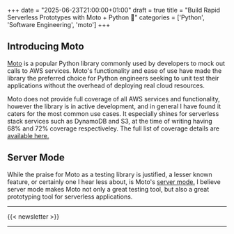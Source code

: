 +++
date = "2025-06-23T21:00:00+01:00"
draft = true
title = "Build Rapid Serverless Prototypes with Moto + Python 🚀"
categories = ['Python', 'Software Engineering', 'moto']
+++
## Introducing Moto
[Moto](https://docs.getmoto.org/en/latest/) is a popular Python library commonly used by developers to mock out calls to AWS services. Moto's functionality and ease of use have made the library the preferred choice for Python engineers seeking to unit test their applications without the overhead of deploying real cloud resources. 

Moto does not provide full coverage of all AWS services and functionality, however the library is in active development, and in general I have found it caters for the most common use cases. It especially shines for serverless stack services such as DynamoDB and S3, at the time of writing having 68% and 72% coverage respectiveley. The full list of coverage details are [available here.](https://github.com/getmoto/moto/blob/master/IMPLEMENTATION_COVERAGE.md)

## Server Mode
While the praise for Moto as a testing library is justified, a lesser known feature, or certainly one I hear less about, is Moto's [server mode.](https://docs.getmoto.org/en/latest/docs/server_mode.html) I believe server mode makes Moto not only a great testing tool, but also a great prototyping tool for serverless applications.

---

{{< newsletter >}}

---
